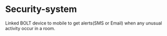 # Security-system
Linked BOLT device to mobile to get alerts(SMS or Email) when any unusual activity occur in a room.
